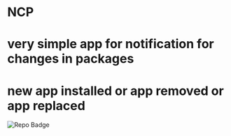# NCP

# very simple app for  notification for changes in packages 

# new app installed or app removed or app replaced

![Repo Badge](https://visitor-badge.laobi.icu/badge?page_id=null-err0r.Show-list-apps-changes) 
